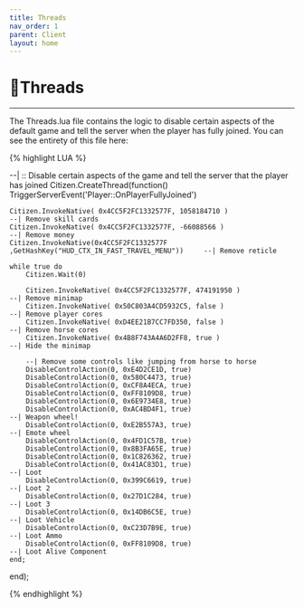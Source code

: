```yaml
---
title: Threads
nav_order: 1
parent: Client
layout: home
---
```


# 📃Threads
<hr>
The Threads.lua file contains the logic to disable certain aspects of the default game and tell the server when the player has fully joined. You can see the entirety of this file here:

<br>

{% highlight LUA %}

--| :: Disable certain aspects of the game and tell the server that the player has joined
Citizen.CreateThread(function()
    TriggerServerEvent('Player::OnPlayerFullyJoined')

    Citizen.InvokeNative( 0x4CC5F2FC1332577F, 1058184710 )                                  --| Remove skill cards
    Citizen.InvokeNative( 0x4CC5F2FC1332577F, -66088566 )                                   --| Remove money
    Citizen.InvokeNative(0x4CC5F2FC1332577F ,GetHashKey("HUD_CTX_IN_FAST_TRAVEL_MENU"))     --| Remove reticle

    while true do
        Citizen.Wait(0)

        Citizen.InvokeNative( 0x4CC5F2FC1332577F, 474191950 )               --| Remove minimap
        Citizen.InvokeNative( 0x50C803A4CD5932C5, false )                   --| Remove player cores
        Citizen.InvokeNative( 0xD4EE21B7CC7FD350, false )                   --| Remove horse cores
        Citizen.InvokeNative( 0x4B8F743A4A6D2FF8, true )                    --| Hide the minimap

        --| Remove some controls like jumping from horse to horse
        DisableControlAction(0, 0xE4D2CE1D, true)
        DisableControlAction(0, 0x580C4473, true)
        DisableControlAction(0, 0xCF8A4ECA, true)
        DisableControlAction(0, 0xFF8109D8, true)
        DisableControlAction(0, 0x6E9734E8, true)
        DisableControlAction(0, 0xAC4BD4F1, true)                           --| Weapon wheel!
        DisableControlAction(0, 0xE2B557A3, true)                           --| Emote wheel 
        DisableControlAction(0, 0x4FD1C57B, true)
        DisableControlAction(0, 0x8B3FA65E, true)
        DisableControlAction(0, 0x1C826362, true)
        DisableControlAction(0, 0x41AC83D1, true)                           --| Loot
        DisableControlAction(0, 0x399C6619, true)                           --| Loot 2
        DisableControlAction(0, 0x27D1C284, true)                           --| Loot 3
        DisableControlAction(0, 0x14DB6C5E, true)                           --| Loot Vehicle
        DisableControlAction(0, 0xC23D7B9E, true)                           --| Loot Ammo
        DisableControlAction(0, 0xFF8109D8, true)                           --| Loot Alive Component
    end;
end);

{% endhighlight %}

